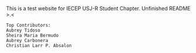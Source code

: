 This is a test website for IECEP USJ-R Student Chapter.
Unfinished README >.<
```
Top Contributors:
Aubrey Tidoso
Sheira Maria Bermudo
Aubrey Carbonera
Christian Larr P. Absalon
```
